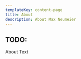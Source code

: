 ```yaml
---
templateKey: content-page
title: About
description: About Max Neumeier
---
```

## TODO:

About Text
